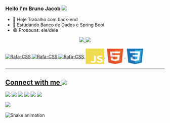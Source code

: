 ### Hello I'm Bruno Jacob <img src="https://media.giphy.com/media/12oufCB0MyZ1Go/giphy.gif" width="50">

- 🔭 Hoje Trabalho com back-end
- 🌱 Estudando Banco de Dados e Spring Boot
- 😄 Pronouns: ele/dele

<div align="center">
  <a href="https://github.com/brunojacob89">
  <img height="180em" src="https://github-readme-stats.vercel.app/api?username=brunojacob89&show_icons=true&theme=dark&include_all_commits=true&count_private=true"/>
  <img height="180em" src="https://github-readme-stats.vercel.app/api/top-langs/?username=brunojacob89&layout=compact&langs_count=7&theme=dark"/>
</div>
  
 <div style="display: inline_block"><br>
<img align="center" alt="Rafa-CSS" height="50" width="60" src="https://cdn.jsdelivr.net/gh/devicons/devicon/icons/java/java-original-wordmark.svg" />
<img align="center" alt="Rafa-CSS" height="50" width="60" src="https://cdn.jsdelivr.net/gh/devicons/devicon/icons/mysql/mysql-original-wordmark.svg" />
<img align="center" alt="Rafa-CSS" height="50" width="60" src="https://cdn.jsdelivr.net/gh/devicons/devicon/icons/spring/spring-original-wordmark.svg" />         
<img align="center" alt="Rafa-Js" height="50" width="60" src="https://raw.githubusercontent.com/devicons/devicon/master/icons/javascript/javascript-plain.svg">
<img align="center" alt="Rafa-HTML" height="50" width="60" src="https://raw.githubusercontent.com/devicons/devicon/master/icons/html5/html5-original.svg">
<img align="center" alt="Rafa-CSS" height="50" width="60" src="https://raw.githubusercontent.com/devicons/devicon/master/icons/css3/css3-original.svg">             
</div>
  
 ----
## Connect with me <img src="https://media.giphy.com/media/LnQjpWaON8nhr21vNW/giphy.gif" width="60">
  
  <div>

 <a href="https://www.instagram.com/brunojacob89" target="_blank"><img src="https://img.shields.io/badge/-Instagram-%23E4405F?style=for-the-badge&logo=instagram&logoColor=white" target="_blank"></a>
 <a href="https://discord.com/channels/@me" target="_blank"><img src="https://img.shields.io/badge/Discord-7289DA?style=for-the-badge&logo=discord&logoColor=white" target="_blank"></a> 
 <a href = "mailto:brunojacob_89@hotmail.com"><img src="https://img.shields.io/badge/Microsoft_Outlook-0078D4?style=for-the-badge&logo=microsoft-outlook&logoColor=white" target="_blank"></a>
 <a href = "mailto:bruno89jacob.89@gmail.com"><img src="https://img.shields.io/badge/-Gmail-%23333?style=for-the-badge&logo=gmail&logoColor=white" target="_blank"></a>
 <a href="https://www.linkedin.com/in/bruno-jacob-600511210/" target="_blank"><img src="https://img.shields.io/badge/-LinkedIn-%230077B5?style=for-the-badge&logo=linkedin&logoColor=white" target="_blank"></a> 
 <a href="https://www.facebook.com/brunojacob89" target="_blank"><img src="https://img.shields.io/badge/Facebook-1877F2?style=for-the-badge&logo=facebook&logoColor=white" target="_blank"></a>    
    

  
  <img src="https://i.ibb.co/0MZzJ2d/download.png" border="0">
  
 ![Snake animation](https://github.com/brunojacob89/brunojacob89/blob/output/github-contribution-grid-snake.svg)

   </div>
